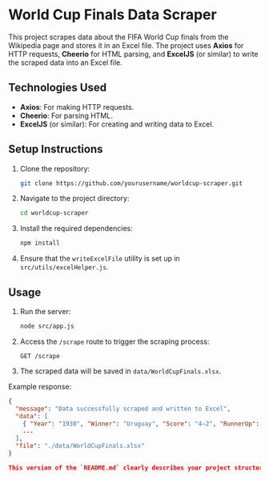 # World Cup Finals Data Scraper

This project scrapes data about the FIFA World Cup finals from the Wikipedia page and stores it in an Excel file. The project uses **Axios** for HTTP requests, **Cheerio** for HTML parsing, and **ExcelJS** (or similar) to write the scraped data into an Excel file.

## Technologies Used

- **Axios**: For making HTTP requests.
- **Cheerio**: For parsing HTML.
- **ExcelJS** (or similar): For creating and writing data to Excel.

## Setup Instructions

1. Clone the repository:
    ```bash
    git clone https://github.com/yourusername/worldcup-scraper.git
    ```

2. Navigate to the project directory:
    ```bash
    cd worldcup-scraper
    ```

3. Install the required dependencies:
    ```bash
    npm install
    ```

4. Ensure that the `writeExcelFile` utility is set up in `src/utils/excelHelper.js`.

## Usage

1. Run the server:
    ```bash
    node src/app.js
    ```

2. Access the `/scrape` route to trigger the scraping process:
    ```http
    GET /scrape
    ```

3. The scraped data will be saved in `data/WorldCupFinals.xlsx`.

Example response:
```json
{
  "message": "Data successfully scraped and written to Excel",
  "data": [
    { "Year": "1930", "Winner": "Uruguay", "Score": "4–2", "RunnerUp": "Argentina" },
    ...
  ],
  "file": "./data/WorldCupFinals.xlsx"
}

This version of the `README.md` clearly describes your project structure and provides a concise explanation of the project’s functionality. It includes the appropriate sections like usage, setup instructions, and file descriptions to guide developers who want to work with or contribute to your project.
